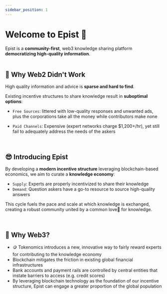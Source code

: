 ```yaml
---
sidebar_position: 1
---
```


# Welcome to Epist 🥰

Epist is a **community-first**, web3 knowledge sharing platform **democratizing high-quality information**.  
<br/>

## 😤 Why Web2 Didn't Work

High quality information and advice is **sparse and hard to find**.

Existing incentive structures to share knowledge result in **suboptimal options**: 
- `Free Sources`: littered with low-quality responses and unwanted ads, plus the corporations take all the money while contributors make none
  
- `Paid Channels`: Expensive (expert networks charge $1,200+/hr), yet still fail to adequately address the needs of the askers

<br/>

## 😎 Introducing **Epist**

By developing a **modern incentive structure** leveraging blockchain-based economics, we aim to curate a **knowledge economy**:
- `Supply`: Experts are properly incentivized to share their knowledge
- `Demand`: Question askers have a go-to resource to source high-quality answers

This cycle fuels the pace and scale at which knowledge is exchanged, creating a robust community united by a common love💖 for knowledge. 

<br/>

## 💯 Why **Web3**?
- 🪙 Tokenomics introduces a new, innovative way to fairly reward experts for contributing to the knowledge economy
- Blockchain mitigates the friction in existing global financial infrastructures
- Bank accounts and payment rails are controlled by central entities that instate barriers to access (e.g. credit scores)
- By leveraging blockchain technology as the foundation of our incentive structure, Epist can engage a greater proportion of the global population

